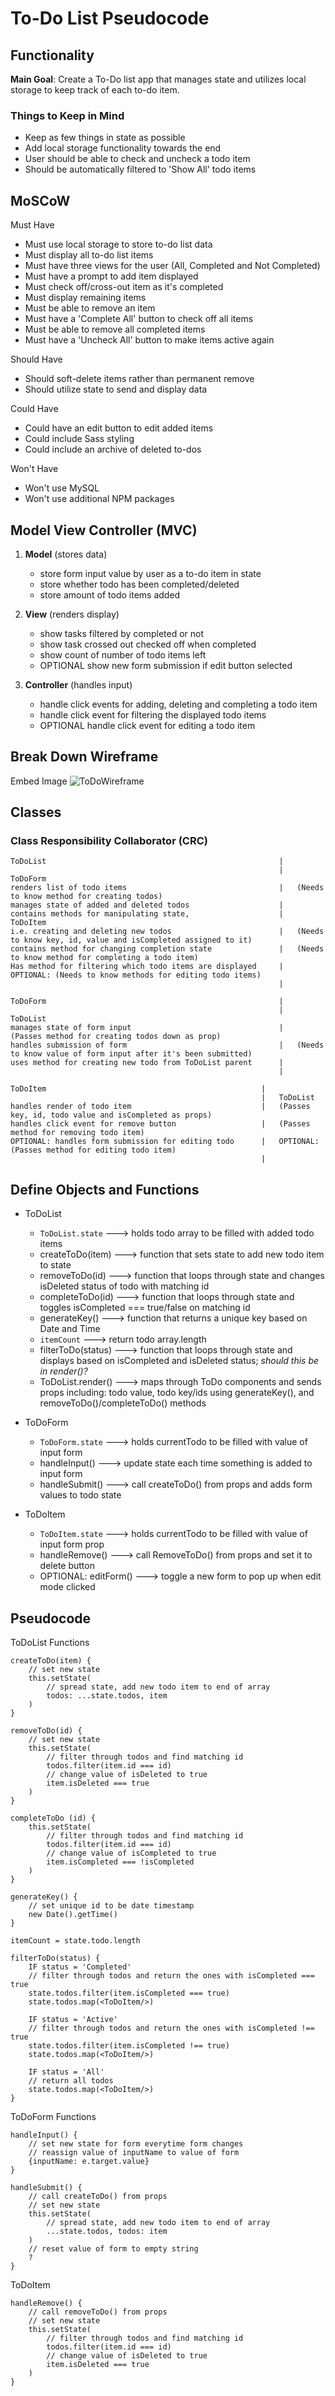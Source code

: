 # To-Do List Pseudocode
## Functionality
**Main Goal**: Create a To-Do list app that manages state and utilizes local storage to keep track of each to-do item.

### Things to Keep in Mind
- Keep as few things in state as possible
- Add local storage functionality towards the end
- User should be able to check and uncheck a todo item
- Should be automatically filtered to 'Show All' todo items

## MoSCoW
Must Have
- Must use local storage to store to-do list data
- Must display all to-do list items
- Must have three views for the user (All, Completed and Not Completed)
- Must have a prompt to add item displayed
- Must check off/cross-out item as it's completed
- Must display remaining items
- Must be able to remove an item
- Must have a 'Complete All' button to check off all items
- Must be able to remove all completed items
- Must have a 'Uncheck All' button to make items active again

Should Have
- Should soft-delete items rather than permanent remove
- Should utilize state to send and display data

Could Have
- Could have an edit button to edit added items
- Could include Sass styling
- Could include an archive of deleted to-dos

Won't Have
- Won't use MySQL
- Won't use additional NPM packages

## Model View Controller (MVC)
1. **Model** (stores data)
    - store form input value by user as a to-do item in state
    - store whether todo has been completed/deleted
    - store amount of todo items added

2. **View** (renders display)
    - show tasks filtered by completed or not
    - show task crossed out checked off when completed
    - show count of number of todo items left
    - OPTIONAL show new form submission if edit button selected

3. **Controller** (handles input)
    - handle click events for adding, deleting and completing a todo item
    - handle click event for filtering the displayed todo items
    - OPTIONAL handle click event for editing a todo item

## Break Down Wireframe
Embed Image
![ToDoWireframe](/todo-list/public/ToDoWireframe.png)

## Classes
### Class Responsibility Collaborator (CRC)
```
ToDoList                                                    |
                                                            |   ToDoForm
renders list of todo items                                  |   (Needs to know method for creating todos)
manages state of added and deleted todos                    |   
contains methods for manipulating state,                    |   ToDoItem
i.e. creating and deleting new todos                        |   (Needs to know key, id, value and isCompleted assigned to it)
contains method for changing completion state               |   (Needs to know method for completing a todo item)
Has method for filtering which todo items are displayed     |   OPTIONAL: (Needs to know methods for editing todo items)
                                                            |
```
```
ToDoForm                                                    |                   
                                                            |   ToDoList
manages state of form input                                 |   (Passes method for creating todos down as prop)
handles submission of form                                  |   (Needs to know value of form input after it's been submitted)
uses method for creating new todo from ToDoList parent      |   
                                                            |   
```
```
ToDoItem                                                |                   
                                                        |   ToDoList
handles render of todo item                             |   (Passes key, id, todo value and isCompleted as props)
handles click event for remove button                   |   (Passes method for removing todo item)
OPTIONAL: handles form submission for editing todo      |   OPTIONAL: (Passes method for editing todo item)
                                                        |
```

## Define Objects and Functions
- ToDoList
    - `ToDoList.state` ---> holds todo array to be filled with added todo items
    - createToDo(item) ---> function that sets state to add new todo item to state
    - removeToDo(id) ---> function that loops through state and changes isDeleted status of todo with matching id
    - completeToDo(id) ---> function that loops through state and toggles isCompleted === true/false on matching id
    - generateKey() ---> function that returns a unique key based on Date and Time
    - `itemCount` ---> return todo array.length
    - filterToDo(status) ---> function that loops through state and displays based on isCompleted and isDeleted status; *should this be in render()?*
    - ToDoList.render() ---> maps through ToDo components and sends props including:
    todo value, todo key/ids using generateKey(), and removeToDo()/completeToDo() methods

- ToDoForm
    - `ToDoForm.state` ---> holds currentTodo to be filled with value of input form
    - handleInput() ---> update state each time something is added to input form
    - handleSubmit() ---> call createToDo() from props and adds form values to todo state

- ToDoItem
    - `ToDoItem.state` ---> holds currentTodo to be filled with value of input form prop
    - handleRemove() ---> call RemoveToDo() from props and set it to delete button
    - OPTIONAL: editForm() ---> toggle a new form to pop up when edit mode clicked

## Pseudocode
ToDoList Functions
```
createToDo(item) {
    // set new state
    this.setState(
        // spread state, add new todo item to end of array
        todos: ...state.todos, item
    )
}

removeToDo(id) {
    // set new state
    this.setState(
        // filter through todos and find matching id
        todos.filter(item.id === id)
        // change value of isDeleted to true
        item.isDeleted === true
    )
}

completeToDo (id) {
    this.setState(
        // filter through todos and find matching id
        todos.filter(item.id === id)
        // change value of isCompleted to true
        item.isCompleted === !isCompleted
    )
}

generateKey() {
    // set unique id to be date timestamp
    new Date().getTime()
}

itemCount = state.todo.length

filterToDo(status) {
    IF status = 'Completed'
    // filter through todos and return the ones with isCompleted === true
    state.todos.filter(item.isCompleted === true)
    state.todos.map(<ToDoItem/>)

    IF status = 'Active'
    // filter through todos and return the ones with isCompleted !== true
    state.todos.filter(item.isCompleted !== true)
    state.todos.map(<ToDoItem/>)
    
    IF status = 'All'
    // return all todos
    state.todos.map(<ToDoItem/>)
}

```

ToDoForm Functions
```
handleInput() {
    // set new state for form everytime form changes
    // reassign value of inputName to value of form
    {inputName: e.target.value}
}

handleSubmit() {
    // call createToDo() from props
    // set new state
    this.setState(
        // spread state, add new todo item to end of array
        ...state.todos, todos: item
    )
    // reset value of form to empty string
    ?
}
```

ToDoItem
```
handleRemove() {
    // call removeToDo() from props
    // set new state
    this.setState(
        // filter through todos and find matching id
        todos.filter(item.id === id)
        // change value of isDeleted to true
        item.isDeleted === true
    )
}
```
